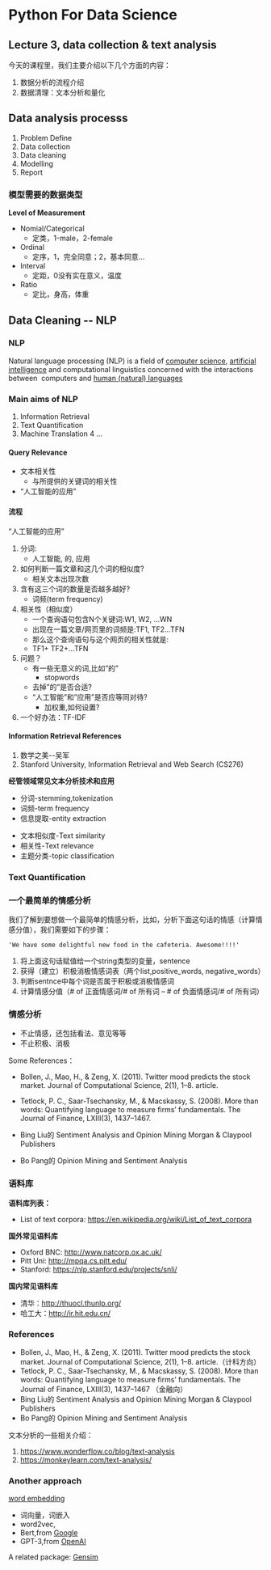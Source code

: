 # Python For Data Science

## Lecture 3, data collection & text analysis

今天的课程里，我们主要介绍以下几个方面的内容：

1. 数据分析的流程介绍
2. 数据清理：文本分析和量化

## Data analysis processs

1. Problem Define
2. Data collection
3. Data cleaning
4. Modelling
5. Report


### 模型需要的数据类型

**Level of Measurement**

- Nomial/Categorical
    - 定类，1-male，2-female
- Ordinal
    - 定序，1，完全同意；2，基本同意...
- Interval
    - 定距，0没有实在意义，温度
- Ratio
    - 定比，身高，体重

## Data Cleaning -- NLP

### NLP

Natural language processing (NLP) is a field of [computer science](https://en.wikipedia.org/wiki/Computer_science), [artificial intelligence](https://en.wikipedia.org/wiki/Computational_linguistics) and computational linguistics concerned with the interactions between  computers and [human (natural) languages](https://en.wikipedia.org/wiki/Natural_language)


### Main aims of NLP

1. Information Retrieval
2. Text Quantification
3. Machine Translation
4 ...

#### Query Relevance

- 文本相关性
    * 与所提供的关键词的相关性
- “人工智能的应用”


#### 流程

“人工智能的应用”

1. 分词: 
    - 人工智能, 的, 应用
2. 如何判断一篇文章和这几个词的相似度?
    - 相关文本出现次数
3. 含有这三个词的数量是否越多越好?
    - 词频(term frequency)
4. 相关性（相似度）
    - 一个查询语句包含N个关键词:W1, W2, …WN
    - 出现在一篇文章/网页里的词频是:TF1, TF2…TFN
    - 那么这个查询语句与这个网页的相关性就是:
    - TF1+ TF2+…TFN
5. 问题？
   - 有一些无意义的词,比如”的”
        * stopwords
    - 去掉”的”是否合适?
    - “人工智能”和”应用”是否应等同对待?
        * 加权重,如何设置?
6. 一个好办法：TF-IDF

#### Information Retrieval References

1. 数学之美--吴军
2. Stanford University, Information Retrieval and Web Search (CS276)


**经管领域常见文本分析技术和应用**

- 分词-stemming,tokenization
- 词频-term frequency
- 信息提取-entity extraction

* 文本相似度-Text similarity
* 相关性-Text relevance
* 主题分类-topic classification


### Text Quantification

### 一个最简单的情感分析

我们了解到要想做一个最简单的情感分析，比如，分析下面这句话的情感（计算情感分值），我们需要如下的步骤：

```
'We have some delightful new food in the cafeteria. Awesome!!!!'
```

1. 将上面这句话赋值给一个string类型的变量，sentence
2. 获得（建立）积极消极情感词表（两个list,positive_words, negative_words）
3. 判断sentnce中每个词是否属于积极或消极情感词
4. 计算情感分值（# of 正面情感词/# of 所有词 – # of 负面情感词/# of 所有词）

### 情感分析

- 不止情感，还包括看法、意见等等
- 不止积极、消极

Some References：

- Bollen, J., Mao, H., & Zeng, X. (2011). Twitter mood predicts the stock market. Journal of Computational Science, 2(1), 1–8. article.
- Tetlock, P. C., Saar-Tsechansky, M., & Macskassy, S. (2008). More than words: Quantifying language to measure firms’ fundamentals. The Journal of Finance, LXIII(3), 1437–1467.
 
- Bing Liu的 Sentiment Analysis and Opinion Mining Morgan & Claypool Publishers
- Bo Pang的 Opinion Mining and Sentiment Analysis


### 语料库

**语料库列表：**
- List of text corpora: https://en.wikipedia.org/wiki/List_of_text_corpora

**国外常见语料库**
- Oxford BNC: http://www.natcorp.ox.ac.uk/
- Pitt Uni: http://mpqa.cs.pitt.edu/
- Stanford: https://nlp.stanford.edu/projects/snli/

**国内常见语料库**
- 清华：http://thuocl.thunlp.org/
- 哈工大：http://ir.hit.edu.cn/


### References

- Bollen, J., Mao, H., & Zeng, X. (2011). Twitter mood predicts the stock market. Journal of Computational Science, 2(1), 1–8. article.（计科方向）
- Tetlock, P. C., Saar-Tsechansky, M., & Macskassy, S. (2008). More than words: Quantifying language to measure firms’ fundamentals. The Journal of Finance, LXIII(3), 1437–1467 （金融向）
- Bing Liu的 Sentiment Analysis and Opinion Mining Morgan & Claypool Publishers
- Bo Pang的 Opinion Mining and Sentiment Analysis


文本分析的一些相关介绍：

1. https://www.wonderflow.co/blog/text-analysis
2. https://monkeylearn.com/text-analysis/


### Another approach

[word embedding](https://en.wikipedia.org/wiki/Word_embedding)

- 词向量，词嵌入
- word2vec, 
- Bert,from [Google](https://blog.google/products/search/search-language-understanding-bert/)
- GPT-3,from [OpenAI](https://openai.com/blog/openai-api/)

A related package:
[Gensim](https://radimrehurek.com/gensim/)


```python

```
